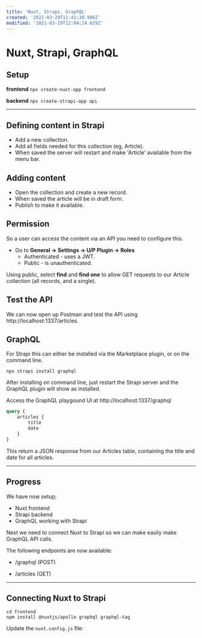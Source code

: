 ```yaml
---
title: 'Nuxt, Strapi, GraphQL'
created: '2021-03-29T11:41:38.986Z'
modified: '2021-03-29T12:04:24.629Z'
---
```


Nuxt, Strapi, GraphQL
====

## Setup

**frontend**
`npx create-nuxt-app frontend`

**backend**
`npx create-strapi-app api`

***

## Defining content in Strapi

* Add a new collection.
* Add all fields needed for this collection (eg, Article).
* When saved the server will restart and make 'Article' available from the menu bar.

## Adding content

* Open the collection and create a new record.
* When saved the article will be in draft form.
* Publish to make it available.

## Permission
So a user can access the content via an API you need to configure this.
* Go to **General -> Settings -> U/P Plugin -> Roles**
    * Authenticated - uses a JWT.
    * Public - is unauthenticated.

Using public, select **find** and **find one** to allow GET requests to our Article collection (all records, and a single).

## Test the API 

We can now open up Postman and test the API using http://localhost:1337/articles.

## GraphQL

For Strapi this can either be installed via the Marketplace plugin, or on the command line.

`npx strapi install graphql`

After installing on command line, just restart the Strapi server and the GraphQL plugin will show as installed.

Access the GraphQL playgound UI at http://localhost:1337/graphql

```graphql
query {
    articles {
        title
        date
    }
}
```

This return a JSON response from our Articles table, containing the title and date for all articles.

***

## Progress

We have now setup;
* Nuxt frontend
* Strapi backend
* GraphQL working with Strapi

Next we need to connect Nuxt to Strapi so we can make easily make GraphQL API calls.

The following endpoints are now available:

* /graphql (POST)

* /articles (GET)
***

## Connecting Nuxt to Strapi

```ssh
cd frontend
npm install @nuxtjs/apollo graphql graphql-tag
```

Update the `nuxt.config.js` file:

```
